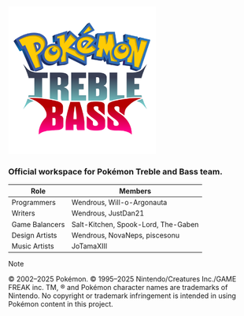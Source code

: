 <img src="https://github.com/PKMNTrebleBass/.github/blob/main/profile/Logo.png?raw=true" width="300">
<h3>Official workspace for Pokémon Treble and Bass team.</h3>

| Role | Members |
| --- | --- |
| Programmers | Wendrous, Will-o-Argonauta |
| Writers | Wendrous, JustDan21 |
| Game Balancers | Salt-Kitchen, Spook-Lord, The-Gaben |
| Design Artists | Wendrous, NovaNeps, piscesonu |
| Music Artists | JoTamaXIII |

> [!NOTE]
> © 2002–2025 Pokémon.
>© 1995–2025 Nintendo/Creatures Inc./GAME FREAK inc.
> TM, ® and Pokémon character names are trademarks of Nintendo. No copyright or trademark infringement is intended in using Pokémon content in this project.
